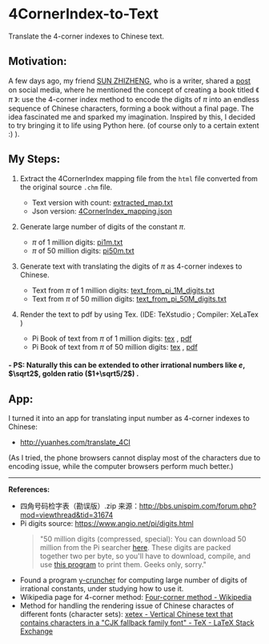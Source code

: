 # 4CornerIndex-to-Text
Translate the 4-corner indexes to Chinese text.

## Motivation: 
A few days ago, my friend [SUN ZHIZHENG](https://kpee.art/81), who is a writer, shared a [post](https://mp.weixin.qq.com/s/LyUCRKytMIxOkjeeRd1OYg) on social media, where he mentioned the concept of creating a book titled 《 $\pi$ 》: use the 4-corner index method to encode the digits of $\pi$ into an endless sequence of Chinese characters, forming a book without a final page. The idea fascinated me and sparked my imagination. Inspired by this, I decided to try bringing it to life using Python here. (of course only to a certain extent :) ).


## My Steps:

1. Extract the 4CornerIndex mapping file from the `html` file converted from the original source `.chm` file.
   - Text version with count: [extracted_map.txt](https://github.com/yuanhes/4CornerIndex-to-Text/blob/main/results/extracted_map.txt)
   - Json version: [4CornerIndex_mapping.json](https://github.com/yuanhes/4CornerIndex-to-Text/blob/main/results/4CornerIndex_mapping.json)

2. Generate large number of digits of the constant $\pi$.
   - $\pi$ of 1 million digits: [pi1m.txt](https://github.com/yuanhes/4CornerIndex-to-Text/blob/main/pi_calculation/pi50m/pi1m.txt)
   - $\pi$ of 50 million digits: [pi50m.txt](https://github.com/yuanhes/4CornerIndex-to-Text/blob/main/pi_calculation/pi50m/pi50m.txt)
 
3. Generate text with translating the digits of $\pi$ as 4-corner indexes to Chinese.
   - Text from $\pi$ of 1 million digits: [text_from_pi_1M_digits.txt](https://github.com/yuanhes/4CornerIndex-to-Text/blob/main/text_from_pi_1M_digits.txt)
   - Text from $\pi$ of 50 million digits: [text_from_pi_50M_digits.txt](https://github.com/yuanhes/4CornerIndex-to-Text/blob/main/text_from_pi_50M_digits.txt)

4. Render the text to pdf by using Tex. (IDE: TeXstudio ; Compiler: XeLaTex )
   - Pi Book of text from $\pi$ of 1 million digits: [tex](https://github.com/yuanhes/4CornerIndex-to-Text/blob/main/PiBook/PiBook_1M.tex) , [pdf](https://github.com/yuanhes/4CornerIndex-to-Text/blob/main/PiBook/PiBook_1M.pdf)
   - Pi Book of text from $\pi$ of 50 million digits: [tex](https://github.com/yuanhes/4CornerIndex-to-Text/blob/main/PiBook/PiBook_50M.tex) , [pdf](https://github.com/yuanhes/4CornerIndex-to-Text/blob/main/PiBook/PiBook_50M.pdf)


#### - PS: Naturally this can be extended to other irrational numbers like $e$, $\sqrt2$, golden ratio ($1+\sqrt5/2$) .


## App:
I turned it into an app for translating input number as 4-corner indexes to Chinese:
- http://yuanhes.com/translate_4CI

(As I tried, the phone browsers cannot display most of the characters due to encoding issue, while the computer browsers perform much better.)

***

**References:**

- 四角号码检字表（勘误版）.zip 来源：http://bbs.unispim.com/forum.php?mod=viewthread&tid=31674
- Pi digits source: https://www.angio.net/pi/digits.html
  > "50 million digits (compressed, special): You can download 50 million from the Pi searcher [here](https://www.angio.net/pi/pi50.4.bin). These digits are packed together two per byte, so you'll have to download, compile, and use [this program](https://www.angio.net/pi/printpi.c) to print them. Geeks only, sorry."
- Found a program [y-cruncher](http://www.numberworld.org/y-cruncher) for computing large number of digits of irrational constants, under studying how to use it.
- Wikipedia page for 4-corner method:  [Four-corner method - Wikipedia](https://en.wikipedia.org/wiki/Four-corner_method)
- Method for handling the rendering issue of Chinese charactes of different fonts (character sets): [xetex - Vertical Chinese text that contains characters in a "CJK fallback family font" - TeX - LaTeX Stack Exchange](https://tex.stackexchange.com/questions/110588/vertical-chinese-text-that-contains-characters-in-a-cjk-fallback-family-font)
